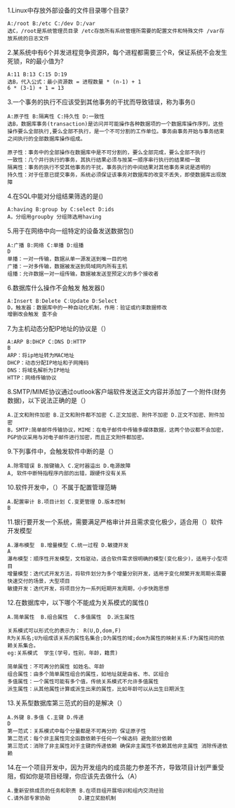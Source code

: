 1.Linux中存放外部设备的文件目录哪个目录?

```
A:/root B:/etc C:/dev D:/var
选C，/root是系统管理员目录 /etc存放所有系统管理所需要的配置文件和特殊文件 /var存放系统的日志文件
```

2.某系统中有6个并发进程竞争资源R，每个进程都需要三个R，保证系统不会发生死锁，R的最小值为?

```
A:11 B:13 C:15 D:19
选B，代入公式：最小资源数 = 进程数量 * (n-1) + 1
6 * (3-1) + 1 = 13
```

3.一个事务的执行不应该受到其他事务的干扰而导致错误，称为事务()

```
A:原子性 B:隔离性 C:持久性 D:一致性
选B，数据库事务(transaction)是访问并可能操作各种数据项的一个数据库操作序列，这些操作要么全部执行,要么全部不执行，是一个不可分割的工作单位。事务由事务开始与事务结束之间执行的全部数据库操作组成。

原子性：事务中的全部操作在数据库中是不可分割的，要么全部完成，要么全部不执行
一致性：几个并行执行的事务，其执行结果必须与按某一顺序串行执行的结果相一致
隔离性：事务的执行不受其他事务的干扰，事务执行的中间结果对其他事务来说是透明的
持久性：对于任意已提交事务，系统必须保证该事务对数据库的改变不丢失，即使数据库出现故障
```

4.在SQL中能对分组结果筛选的是()

```
A:having B:group by C:select D:ids
A，分组用groupby 分组筛选用having
```

5.用于在网络中向一组特定的设备发送数据包()

```
A:广播 B:网络 C:单播 D:组播
D
单播：一对一传输，数据从单一源发送到唯一目的地
广播：一对多传输，数据被发送到局域网内所有主机
组播：允许数据一对一组传输，数据被发送至预定义的多个接收者
```

6.数据库什么操作不会触发 触发器()

```java
A:Insert B:Delete C:Update D:Select
D，触发器：数据库中的一种自动化机制，作用：验证或约束数据修改 
增删改会触发 查不会
```

7.为主机动态分配IP地址的协议是（）

```
A:ARP B:DHCP C:DNS D:HTTP
B
ARP：将ip地址转为MAC地址
DHCP：动态分配IP地址和子网掩码
DNS：将域名解析为IP地址
HTTP：网络传输协议
```

8.SMTP/MIME协议通过outlook客户端软件发送正文内容并添加了一个附件(财务数据)，以下说法正确的是（）

```
A.正文和附件加密 B.正文和附件都不加密 C.正文加密、附件不加密 D.正文不加密、附件加密
B，SMTP:简单邮件传输协议，MIME：在电子邮件中传输多媒体数据，这两个协议都不会加密，PGP协议采用与对电子邮件进行加密，而且正文附件都加密。
```

9.下列事件中，会触发软件中断的是（）

```
A.除零错误 B.按键输入 C.定时器溢出 D.电源故障
A, 软件中断特指程序内部的出错，跟硬件没有关系
```

10.软件开发中，（）不属于配置管理范畴

```
A.配置审计 B.项目计划 C.变更管理 D.版本控制
B
```

11.银行要开发一个系统，需要满足严格审计并且需求变化极少，适合用（）软件开发模型

```
A.瀑布模型  B.增量模型 C.统一过程 D.敏捷开发
A
瀑布模型：顺序性开发模型，文档驱动，适合软件需求很明确的模型(变化极少)，适用于小型项目
增量模型：迭代式开发方法，将软件划分为多个增量分别开发，适用于变化频繁开发周期长需要快速交付的场景，大型项目
敏捷开发：迭代开发，将项目分为一系列短期开发周期，小步快跑思想
```

12.在数据库中，以下哪个不能成为关系模式的属性()

```
A.简单属性  B.组合属性  C.多值属性  D.派生属性

关系模式可以形式化的表示为： R(U,D,dom,F)
R为关系名;U为组成该关系的属性名集合;D为属性的域;dom为属性的映射关系:F为属性间的依赖关系集合。
eg:关系模式  学生(学号，性别，年龄，籍贯)

简单属性：不可再分的属性 如姓名、年龄
组合属性：由多个简单属性组合的属性，如地址就是由省、市、区组合
多值属性：一个属性可能有多个值，传统关系模式不允许多值属性
派生属性：从其他属性计算或派生出来的属性，比如年龄可以从出生日期派生
```

13.关系型数据库第三范式的目的是解决（）

```
A.外键 B.多值 C.主键 D.传递
D
第一范式：关系模式中每个分量都是不可再分的 保证原子性
第二范式：每个非主属性完全函数依赖于任何一个候选码 避免部分依赖  
第三范式：消除了非主属性对于主键的传递依赖 确保非主属性不依赖其他非主属性 消除传递依赖
```

14.在一个项目开发中，因为开发组内的成员能力参差不齐，导致项目计划严重受阻，假如你是项目经理，你应该先去做什么（A）

```
A.重新安排成员的任务和职责 B.在项目组开展培训和组内交流经验
C.请外部专家协助         D.建立奖励机制
```

